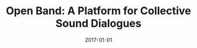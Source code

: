 ---
type: "paper_2017"
title: "Open Band: A Platform for Collective Sound Dialogues"
authors: Stolfi, A., Barthet, M., Goródscy, F., de Carvalho Junior, A. D.
date: 2017-01-01
published_in: "Proc. of the 12th International Audio Mostly Conference on Augmented and Participatory Sound and Music Experiences"
download_link: "https://doi.org/10.1145/3123514.3123526"
---